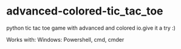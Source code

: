 # advanced-colored-tic_tac_toe
python tic tac toe game with advanced and colored io.give it a try :)

Works with: Windows: Powershell, cmd, cmder

